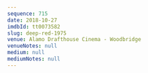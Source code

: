 ```yaml
---
sequence: 715
date: 2018-10-27
imdbId: tt0073582
slug: deep-red-1975
venue: Alamo Drafthouse Cinema - Woodbridge
venueNotes: null
medium: null
mediumNotes: null
---
```

